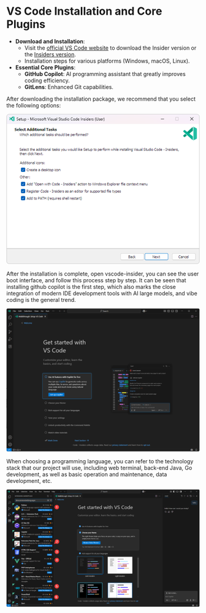 # VS Code Installation and Core Plugins

*   **Download and Installation**:
    *   Visit the [official VS Code website](https://code.visualstudio.com/) to download the Insider version or the [Insiders version](https://code.visualstudio.com/insiders/).
    *   Installation steps for various platforms (Windows, macOS, Linux).
*   **Essential Core Plugins**:
    *   **GitHub Copilot**: AI programming assistant that greatly improves coding efficiency.
    *   **GitLens**: Enhanced Git capabilities.

After downloading the installation package, we recommend that you select the following options:

![install-options-choose](./images/install-options-choose.png)

After the installation is complete, open vscode-insider, you can see the user boot interface, and follow this process step by step. It can be seen that installing github copilot is the first step, which also marks the close integration of modern IDE development tools with AI large models, and vibe coding is the general trend.

![after-installed](./images/after-installed.png)

When choosing a programming language, you can refer to the technology stack that our project will use, including web terminal, back-end Java, Go development, as well as basic operation and maintenance, data development, etc.

![install-plugins-multi-languages](./images/install-plugins-multi-languages.png)
